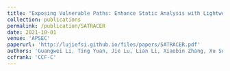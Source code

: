 ```yaml
---
title: "Exposing Vulnerable Paths: Enhance Static Analysis with Lightweight Symbolic Execution"
collection: publications
permalink: /publication/SATRACER
date: 2021-10-01
venue: 'APSEC'
paperurl: 'http://lujiefsi.github.io/files/papers/SATRACER.pdf'
authors: 'Guangwei Li, Ting Yuan, Jie Lu, Lian Li, Xiaobin Zhang, Xu Song, Kejun Zhang'
ccfrank: 'CCF-C'
---
```

